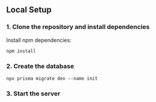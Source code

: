 ## Local Setup

### 1. Clone the repository and install dependencies

 Install npm dependencies:

  ```
  npm install
  ```
### 2. Create the database

   ```
  npx prisma migrate dev --name init
  ```

### 3. Start the server



